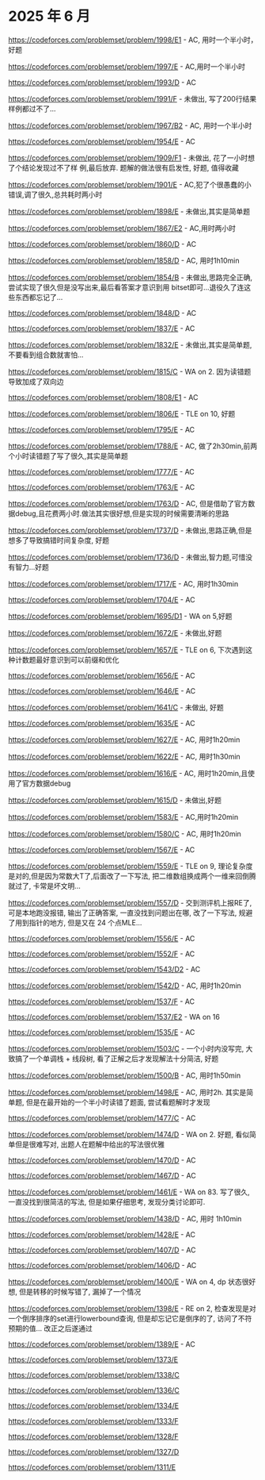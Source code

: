 # 2025 年 6 月

https://codeforces.com/problemset/problem/1998/E1 - AC, 用时一个半小时，好题

<!-- bonus https://codeforces.com/problemset/problem/1998/E2 - AC -->
https://codeforces.com/problemset/problem/1997/E - AC,用时一个半小时

https://codeforces.com/problemset/problem/1993/D - AC

https://codeforces.com/problemset/problem/1991/F - 未做出, 写了200行结果样例都过不了...

https://codeforces.com/problemset/problem/1967/B2 - AC, 用时一个半小时

https://codeforces.com/problemset/problem/1954/E - AC

https://codeforces.com/problemset/problem/1909/F1 - 未做出, 花了一小时想了个结论发现过不了样
例,最后放弃. 题解的做法很有启发性, 好题, 值得收藏

<!-- bonus https://codeforces.com/contest/1909/problem/F2 - AC -->
https://codeforces.com/problemset/problem/1901/E - AC,犯了个很愚蠢的小错误,调了很久,总共耗时两小时

https://codeforces.com/problemset/problem/1898/E - 未做出,其实是简单题

https://codeforces.com/problemset/problem/1867/E2 - AC,用时两小时

https://codeforces.com/problemset/problem/1860/D - AC

https://codeforces.com/problemset/problem/1858/D - AC, 用时1h10min

https://codeforces.com/problemset/problem/1854/B - 未做出,思路完全正确,尝试实现了很久但是没写出来,最后看答案才意识到用 bitset即可...退役久了连这些东西都忘记了...

https://codeforces.com/problemset/problem/1848/D - AC

<!-- https://codeforces.com/contest/2101/problem/C - [virtual contest]未做出 -->
https://codeforces.com/problemset/problem/1837/E - AC 

https://codeforces.com/problemset/problem/1832/E - 未做出,其实是简单题,不要看到组合数就害怕...

https://codeforces.com/problemset/problem/1815/C - WA on 2. 因为读错题导致加成了双向边

https://codeforces.com/problemset/problem/1808/E1 - AC

https://codeforces.com/problemset/problem/1806/E - TLE on 10, 好题

https://codeforces.com/problemset/problem/1795/E - AC

https://codeforces.com/problemset/problem/1788/E - AC, 做了2h30min,前两个小时读错题了写了很久,其实是简单题

https://codeforces.com/problemset/problem/1777/E - AC

https://codeforces.com/problemset/problem/1763/E - AC

https://codeforces.com/problemset/problem/1763/D - AC, 但是借助了官方数据debug,且花费两小时.做法其实很好想,但是实现的时候需要清晰的思路

https://codeforces.com/problemset/problem/1737/D - 未做出,思路正确,但是想多了导致搞错时间复杂度, 好题

https://codeforces.com/problemset/problem/1736/D - 未做出,智力题,可惜没有智力...好题

https://codeforces.com/problemset/problem/1717/E - AC, 用时1h30min

https://codeforces.com/problemset/problem/1704/E - AC

https://codeforces.com/problemset/problem/1695/D1 - WA on 5,好题

https://codeforces.com/problemset/problem/1672/E - 未做出,好题

https://codeforces.com/problemset/problem/1657/E - TLE on 6, 下次遇到这种计数题最好意识到可以前缀和优化

https://codeforces.com/problemset/problem/1656/E - AC

https://codeforces.com/problemset/problem/1646/E - AC

https://codeforces.com/problemset/problem/1641/C - 未做出, 好题

https://codeforces.com/problemset/problem/1635/E - AC

https://codeforces.com/problemset/problem/1627/E - AC, 用时1h20min

https://codeforces.com/problemset/problem/1622/E - AC, 用时1h30min

https://codeforces.com/problemset/problem/1616/E - AC, 用时1h20min,且使用了官方数据debug

https://codeforces.com/problemset/problem/1615/D - 未做出,好题

https://codeforces.com/problemset/problem/1583/E - AC,用时1h20min

https://codeforces.com/problemset/problem/1580/C - AC, 用时1h20min

https://codeforces.com/problemset/problem/1567/E - AC

https://codeforces.com/problemset/problem/1559/E - TLE on 9, 理论复杂度是对的,但是因为常数大T了,后面改了一下写法, 把二维数组换成两个一维来回倒腾就过了, 卡常是坏文明...

https://codeforces.com/problemset/problem/1557/D - 交到测评机上报RE了,可是本地跑没报错, 输出了正确答案, 一直没找到问题出在哪, 改了一下写法, 规避了用到指针的地方, 但是又在 24 个点MLE...

https://codeforces.com/problemset/problem/1556/E - AC

https://codeforces.com/problemset/problem/1552/F - AC

https://codeforces.com/problemset/problem/1543/D2 - AC

https://codeforces.com/problemset/problem/1542/D - AC, 用时1h20min

https://codeforces.com/problemset/problem/1537/F - AC

https://codeforces.com/problemset/problem/1537/E2 - WA on 16

https://codeforces.com/problemset/problem/1535/E - AC

https://codeforces.com/problemset/problem/1503/C - 一个小时内没写完, 大致搞了一个单调栈 + 线段树, 看了正解之后才发现解法十分简洁, 好题

https://codeforces.com/problemset/problem/1500/B - AC, 用时1h50min

https://codeforces.com/problemset/problem/1498/E - AC, 用时2h. 其实是简单题, 但是在最开始的一个半小时读错了题面, 尝试看题解时才发现

https://codeforces.com/problemset/problem/1477/C - AC

https://codeforces.com/problemset/problem/1474/D - WA on 2. 好题, 看似简单但是很难写对, 出题人在题解中给出的写法很优雅

https://codeforces.com/problemset/problem/1470/D - AC

https://codeforces.com/problemset/problem/1467/D - AC 

https://codeforces.com/problemset/problem/1461/E - WA on 83. 写了很久, 一直没找到很简洁的写法, 但是如果仔细思考, 发现分类讨论即可.

https://codeforces.com/problemset/problem/1438/D - AC, 用时 1h10min

https://codeforces.com/problemset/problem/1428/E - AC

https://codeforces.com/problemset/problem/1407/D - AC

https://codeforces.com/problemset/problem/1406/D - AC

https://codeforces.com/problemset/problem/1400/E - WA on 4, dp 状态很好想, 但是转移的时候写错了, 漏掉了一个情况

https://codeforces.com/problemset/problem/1398/E - RE on 2, 检查发现是对一个倒序排序的set进行lowerbound查询, 但是却忘记它是倒序的了, 访问了不符预期的值... 改正之后遂通过

https://codeforces.com/problemset/problem/1389/E - AC

https://codeforces.com/problemset/problem/1373/E

https://codeforces.com/problemset/problem/1338/C

https://codeforces.com/problemset/problem/1336/C

https://codeforces.com/problemset/problem/1334/E

https://codeforces.com/problemset/problem/1333/F

https://codeforces.com/problemset/problem/1328/F

https://codeforces.com/problemset/problem/1327/D

https://codeforces.com/problemset/problem/1311/E
